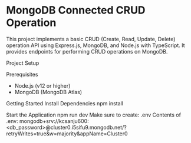 # MongoDB Connected CRUD Operation

This project implements a basic CRUD (Create, Read, Update, Delete) operation API using Express.js, MongoDB, and Node.js with TypeScript. It provides endpoints for performing CRUD operations on MongoDB.

Project Setup

Prerequisites
- Node.js (v12 or higher)
- MongoDB (MongoDB Atlas)

Getting Started
Install Dependencies
npm install

Start the Application
npm run dev
Make sure to create:
.env
Contents of .env:
mongodb+srv://kcsanju600:<db_password>@cluster0.i5sifu9.mongodb.net/?retryWrites=true&w=majority&appName=Cluster0

